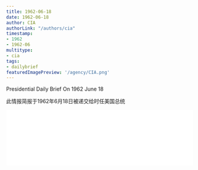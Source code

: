 ```yaml
---
title: 1962-06-18
date: 1962-06-18
author: CIA 
authorLink: "/authors/cia"
timestamp: 
- 1962
- 1962-06
multitype: 
- cia
tags: 
- dailybrief
featuredImagePreview: '/agency/CIA.png'
---
```



Presidential Daily Brief On 1962 June 18

此情报简报于1962年6月18日被递交给时任美国总统

<!--more-->





<div id="over" style="width:100%; overflow:hidden"> <iframe id="sFrame" name="sFrame" frameborder="no" border="0"  allowfullscreen marginwidth="0" scrolling="no" src = " /CIA/1962-06-18.html "  style = " position:absulute; width: 806px; top: 300;" > </iframe> </div>